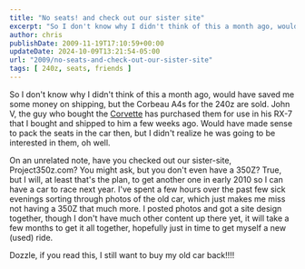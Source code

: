 ```yaml
---
title: "No seats! and check out our sister site"
excerpt: "So I don't know why I didn't think of this a month ago, would have saved me some money on shipping, but the Corbeau A4s for the 240z are sold."
author: chris
publishDate: 2009-11-19T17:10:59+00:00
updateDate: 2024-10-09T13:21:54-05:00
url: "2009/no-seats-and-check-out-our-sister-site"
tags: [ 240z, seats, friends ]
---
```


So I don't know why I didn't think of this a month ago, would have saved me some money on shipping, but the Corbeau A4s for the 240z are sold. John V, the guy who bought the [Corvette](https://www.corvettez06.org) has purchased them for use in his RX-7 that I bought and shipped to him a few weeks ago. Would have made sense to pack the seats in the car then, but I didn't realize he was going to be interested in them, oh well.

On an unrelated note, have you checked out our sister-site, Project350z.com? You might ask, but you don't even have a 350Z? True, but I will, at least that's the plan, to get another one in early 2010 so I can have a car to race next year. I've spent a few hours over the past few sick evenings sorting through photos of the old car, which just makes me miss not having a 350Z that much more. I posted photos and got a site design together, though I don't have much other content up there yet, it will take a few months to get it all together, hopefully just in time to get myself a new (used) ride.

Dozzle, if you read this, I still want to buy my old car back!!!!

